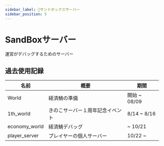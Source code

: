 ```yaml
---
sidebar_label: 🔨サンドボックスサーバー
sidebar_position: 5
---
```

# SandBoxサーバー
運営がデバッグするためのサーバー

## 過去使用記録
| 名前 | 概要 | 期間 |
| - | - | - |
| World | 経済鯖の準備 | 開始 ~ 08/09 |
| 1th_world | きのこサーバー１周年記念イベント | 8/14 ~ 8/16 |
| economy_world | 経済鯖デバッグ | ~ 10/21 |
| player_server | プレイヤーの個人サーバー | 10/22 ~ |
